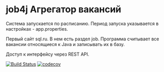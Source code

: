 # job4j Агрегатор вакансий

Система запускается по расписанию. Период запуска указывается в настройках - app.properties.

Первый сайт sql.ru. В нем есть раздел job. Программа считывает все вакансии относящиеся к Java и записывать их в базу.

Доступ к интерфейсу через REST API.

[![Build Status](https://app.travis-ci.com/tasker312/job4j_grabber.svg?branch=main)](https://app.travis-ci.com/tasker312/job4j_grabber)
[![codecov](https://codecov.io/gh/tasker312/job4j_grabber/branch/main/graph/badge.svg?token=SCJKUQXW38)](https://codecov.io/gh/tasker312/job4j_grabber)
